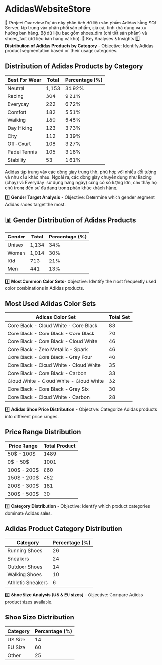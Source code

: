 # AdidasWebsiteStore
📌 Project Overview
Dự án này phân tích dữ liệu sản phẩm Adidas bằng SQL Server, tập trung vào phân phối sản phẩm, giá cả, tính khả dụng và xu hướng bán hàng. Bộ dữ liệu bao gồm shoes_dim (chi tiết sản phẩm) và shoes_fact (dữ liệu bán hàng và kho).
📂 Key Analyses & Insights
1️⃣ **Distribution of Adidas Products by Category** - Objective: Identify Adidas product segmentation based on their usage categories.
## Distribution of Adidas Products by Category
| **Best For Wear**  | **Total** | **Percentage (%)** |  
|-------------------|--------|----------------|  
| Neutral          | 1,153  | 34.92%         |  
| Racing          | 304    | 9.21%          |  
| Everyday        | 222    | 6.72%          |  
| Comfort        | 182    | 5.51%          |  
| Walking        | 180    | 5.45%          |  
| Day Hiking     | 123    | 3.73%          |  
| City           | 112    | 3.39%          |  
| Off-Court      | 108    | 3.27%          |  
| Padel Tennis   | 105    | 3.18%          |  
| Stability      | 53     | 1.61%          |  
 Adidas tập trung vào các dòng giày trung tính, phù hợp với nhiều đối tượng và nhu cầu khác nhau. Ngoài ra, các dòng giày chuyên dụng như Racing (chạy) và Everyday (sử dụng hàng ngày) cũng có số lượng lớn, cho thấy họ chú trọng đến sự đa dạng trong phân khúc khách hàng.

2️⃣ **Gender Target Analysis** - Objective: Determine which gender segment Adidas shoes target the most.
## 📊 Gender Distribution of Adidas Products  

| **Gender**  | **Total** | **Percentage (%)** |  
|------------|--------|----------------|  
| Unisex     | 1,134  | 34%            |  
| Women      | 1,014  | 30%            |  
| Kid        | 713    | 21%            |  
| Men        | 441    | 13%            |  


3️⃣ **Most Common Color Sets**- Objective: Identify the most frequently used color combinations in Adidas products.
## Most Used Adidas Color Sets

| Adidas Color Set                          | Total Set |
|-------------------------------------------|-----------|
| Core Black - Cloud White - Core Black     | 83        |
| Core Black - Core Black - Core Black      | 70        |
| Core Black - Core Black - Cloud White     | 46        |
| Core Black - Zero Metallic - Spark        | 46        |
| Core Black - Core Black - Grey Four       | 40        |
| Core Black - Cloud White - Cloud White    | 35        |
| Core Black - Core Black - Carbon          | 33        |
| Cloud White - Cloud White - Cloud White   | 32        |
| Core Black - Core Black - Grey Six        | 30        |
| Core Black - Cloud White - Carbon         | 28        |

4️⃣ **Adidas Shoe Price Distribution** - Objective: Categorize Adidas products into different price ranges.
## Price Range Distribution

| Price Range  | Total Product |
|-------------|---------------|
| 50$ - 100$  | 1489          |
| 0$ - 50$    | 1001          |
| 100$ - 200$ | 860           |
| 150$ - 200$ | 452           |
| 200$ - 300$ | 181           |
| 300$ - 500$ | 30            |

5️⃣ **Category Distribution** - Objective: Identify which product categories dominate Adidas sales.
## Adidas Product Category Distribution

| Category            | Percentage (%) |
|---------------------|---------------|
| Running Shoes      | 26            |
| Sneakers          | 24            |
| Outdoor Shoes     | 14            |
| Walking Shoes     | 10            |
| Athletic Sneakers | 6             |

6️⃣ **Shoe Size Analysis (US & EU sizes)** - Objective: Compare Adidas product sizes available.
## Shoe Size Distribution

| Category  | Percentage (%) |
|-----------|---------------|
| US Size  | 14            |
| EU Size  | 60            |
| Other    | 25            |
